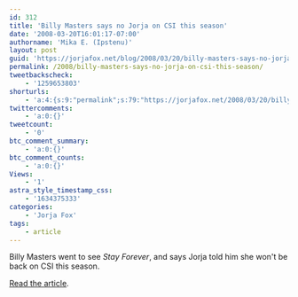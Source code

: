 ```yaml
---
id: 312
title: 'Billy Masters says no Jorja on CSI this season'
date: '2008-03-20T16:01:17-07:00'
authorname: 'Mika E. (Ipstenu)'
layout: post
guid: 'https://jorjafox.net/blog/2008/03/20/billy-masters-says-no-jorja-on-csi-this-season/'
permalink: /2008/billy-masters-says-no-jorja-on-csi-this-season/
tweetbackscheck:
    - '1259653803'
shorturls:
    - 'a:4:{s:9:"permalink";s:79:"https://jorjafox.net/2008/03/20/billy-masters-says-no-jorja-on-csi-this-season/";s:7:"tinyurl";s:25:"http://tinyurl.com/krstst";s:4:"isgd";s:18:"http://is.gd/534O9";s:5:"bitly";s:20:"http://bit.ly/4NETBD";}'
twittercomments:
    - 'a:0:{}'
tweetcount:
    - '0'
btc_comment_summary:
    - 'a:0:{}'
btc_comment_counts:
    - 'a:0:{}'
Views:
    - '1'
astra_style_timestamp_css:
    - '1634375333'
categories:
    - 'Jorja Fox'
tags:
    - article
---
```


Billy Masters went to see <i>Stay Forever</i>, and says Jorja told him she won't be back on CSI this season.

<a href="http://www.pridesource.com/article.shtml?article=29643">Read the article</a>.
